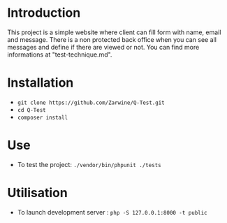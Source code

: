 # Introduction 
This project is a simple website where client can fill form with name, email and message.
There is a non protected back office when you can see all messages and define if there are viewed or not.
You can find more informations at "test-technique.md".

# Installation
- `git clone https://github.com/Zarwine/Q-Test.git`
- `cd Q-Test`
- `composer install`

# Use
- To test the project: `./vendor/bin/phpunit ./tests`

# Utilisation
- To launch development server : `php -S 127.0.0.1:8000 -t public`
